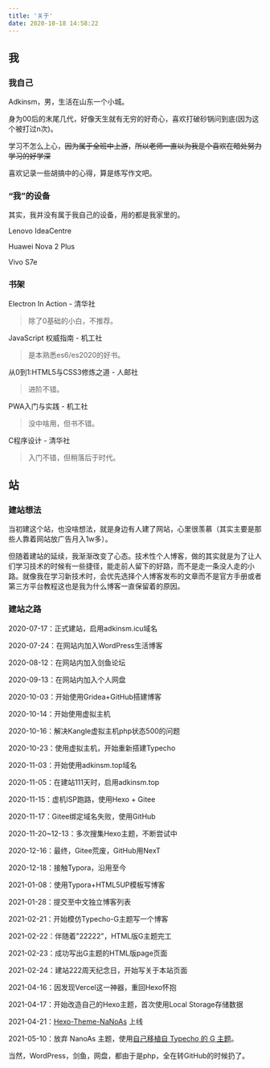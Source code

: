 ```yaml
---
title: '关于'
date: 2020-10-18 14:58:22
---
```


## 我

### 我自己

Adkinsm，男，生活在山东一个小城。

身为00后的末尾几代，好像天生就有无穷的好奇心，喜欢打破砂锅问到底(因为这个被打过n次)。

学习不怎么上心，~~因为属于全班中上游~~，~~所以老师一直以为我是个喜欢在暗处努力学习的好学深~~

喜欢记录一些胡搞中的心得，算是练写作文吧。

### “我”的设备

其实，我并没有属于我自己的设备，用的都是我家里的。

Lenovo IdeaCentre

Huawei Nova 2 Plus

Vivo S7e

### 书架

Electron In Action - 清华社

> 除了0基础的小白，不推荐。

JavaScript 权威指南 - 机工社

> 是本熟悉es6/es2020的好书。

从0到1:HTML5与CSS3修炼之道 - 人邮社

> 进阶不错。

PWA入门与实践 - 机工社

> 没中啥用，但书不错。

C程序设计 - 清华社

> 入门不错，但稍落后于时代。

## 站

### 建站想法

当初建这个站，也没啥想法，就是身边有人建了网站，心里很羡慕（其实主要是那些人靠着网站放广告月入1w多）。

但随着建站的延续，我渐渐改变了心态。技术性个人博客，做的其实就是为了让人们学习技术的时候有一些捷径，能走前人留下的好路，而不是走一条没人走的小路。就像我在学习新技术时，会优先选择个人博客发布的文章而不是官方手册或者第三方平台教程这也是我为什么博客一直保留着的原因。

### 建站之路

2020-07-17：正式建站，启用adkinsm.icu域名

2020-07-24：在网站内加入WordPress生活博客

2020-08-12：在网站内加入剑鱼论坛

2020-09-13：在网站内加入个人网盘

2020-10-03：开始使用Gridea+GitHub搭建博客

2020-10-14：开始使用虚拟主机

2020-10-16：解决Kangle虚拟主机php状态500的问题

2020-10-23：使用虚拟主机，开始重新搭建Typecho

2020-11-03：开始使用adkinsm.top域名

2020-11-05：在建站111天时，启用adkinsm.top

2020-11-15：虚机ISP跑路，使用Hexo + Gitee

2020-11-17：Gitee绑定域名失败，使用GitHub

2020-11-20~12-13：多次搜集Hexo主题，不断尝试中

2020-12-16：最终，Gitee荒废，GitHub用NexT

2020-12-18：接触Typora，沿用至今

2021-01-08：使用Typora+HTML5UP模板写博客

2021-01-28：提交至中文独立博客列表

2021-02-21：开始模仿Typecho-G主题写一个博客

2021-02-22：伴随着"22222"，HTML版G主题完工

2021-02-23：成功写出G主题的HTML版page页面

2021-02-24：建站222周天纪念日，开始写关于本站页面

2021-04-16：因发现Vercel这一神器，重回Hexo怀抱

2021-04-17：开始改造自己的Hexo主题，首次使用Local Storage存储数据

2021-04-21：[Hexo-Theme-NaNoAs](https://github.com/adkinsm2020/hexo-theme-nanoas/) 上线

2021-05-10：放弃 NanoAs 主题，使用[自己移植自 Typecho 的 G 主题](https://github.com/adkinsm2020/hexo-theme-g/)。

当然，WordPress，剑鱼，网盘，都由于是php，全在转GitHub的时候扔了。

